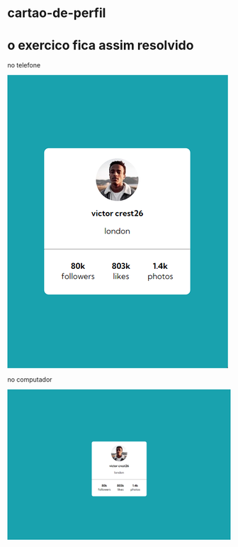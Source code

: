 # cartao-de-perfil
 
<h1> o exercico fica assim resolvido </h1>


<p>no telefone</p>
<img src="Captura de tela 2023-11-01 134613.png" alt="telefone">

<p>no computador</p>
<img src="Captura de tela 2023-11-01 134928.png" alt="computador">
